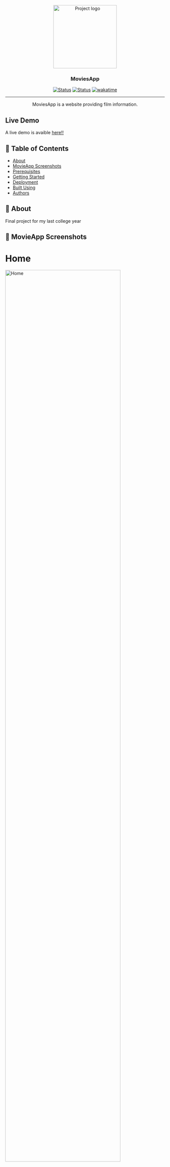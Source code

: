 <p align="center">
  <a href="https://moviesapp-ti0s.onrender.com/home" rel="noopener">
 <img width=200px height=200px src="Frontend/src/assets/images/android-chrome-512x512.png" alt="Project logo"></a>
</p>

<h3 align="center">MoviesApp</h3>

<div align="center">

[![Status](https://img.shields.io/badge/status-active-success.svg)]()
[![Status](https://img.shields.io/badge/Render-succes-green)](https://moviesapp-ti0s.onrender.com/home)
[![wakatime](https://wakatime.com/badge/user/35c4c0da-49ff-4dec-8468-d69decd66130/project/9973100c-8386-4bb7-a4d5-14e72458352f.svg)](https://wakatime.com/badge/user/35c4c0da-49ff-4dec-8468-d69decd66130/project/9973100c-8386-4bb7-a4d5-14e72458352f)


</div>

---

<p align="center"> MoviesApp is a website providing film information.
<br> 

</p>


## Live Demo

A live demo is avaible <a href="https://moviesapp-ti0s.onrender.com/home" >here!!</a>

## 📝 Table of Contents

- [About](#about)
- [MovieApp Screenshots](#project)
- [Prerequisites](#prerequisites)
- [Getting Started](#getting_started)
- [Deployment](#deployment)
- [Built Using](#built_using)
- [Authors](#authors)

## 🧐 About <a name = "about"></a>
Final project for my last college year
<br>

## 📸 MovieApp Screenshots<a name = "project"></a>

# Home<br>
<img width=85% src="ReadmeImg/Homepng.png" alt="Home"><br>
# Login<br>
The passwords are encrypted before being sent into the database
<br>
<img width=85% src="ReadmeImg/Login.png" alt="Login"><br>
# Movies<br>
Cards about all the movies in the database<br>
<img width=85% src="ReadmeImg/Moviespng.png" alt="Movies"><br>
# OneMovie<br>
In here we can see the information of a single movie. <br>
We can also see the admin's buttons delete & update <br>
<img width=85% src="ReadmeImg/OneMovie.png" alt="OneMovie"><br>
# AddMovie<br>
Here we have the form to add a new movie, this can only be done by an admin<br>
<img width=85% src="ReadmeImg/AddMovie-up.png" alt="AddMovie"><br>


## 🏁 Getting Started <a name = "getting_started"></a>
These instructions will get you a copy of the project up and running on your local machine for development and testing purposes.<br> See deployment for notes on how to deploy the project on a live system.

### Prerequisites <a name = "prerequisites"></a>

Things you need to install:
- install nodejs
- install npm
- install angular-cli

Create mongoDb database <br>
upload MoviesApp project <br>


## 🚀 Deployment <a name = "deployment"></a>

Open two command-line interface (such as Command Prompt or Terminal)

1st one - Backend 
```
cd ~<path>/MoviesApp/Backend
npm install 

```
2nd one - Frontend
```
cd ~<path>/MoviesApp/Frontend
npm install

```
after installing npm, you must run the following command on both
terminals, in any order.

```
npm start
```

wait until the loading is finished and if everythingis ok, you should see the deploy application running...

Backend should be on port 5000<br>
<img width=85%  src="ReadmeImg/BackNPMStart.PNG" alt="BackendStartByNpm"><br>
Frontend should be on port 4200<br>
<img width=85% height=20%  src="ReadmeImg/FrontNPMStart.PNG" alt="FrontendStartByNpm"><br>

## ⛏️ Built Using <a name = "built_using"></a>

- [MongoDB](https://www.mongodb.com/) - Database
- [Express](https://expressjs.com/) - Server Framework
- [NodeJs](https://nodejs.org/en/) - Server Environment
- [Angular]() - Angular

## ✍️ Authors <a name = "authors"></a>
- [@FedeSCode](https://github.com/FedeSCode) - Idea & Initial work

